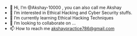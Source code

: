 - 👋 Hi, I’m @Akshay-10000 , you can also call me Akshay
- 👀 I’m interested in Ethical Hacking and Cyber Security stuffs.
- 🌱 I’m currently learning Ethical Hacking Techniques
- 💞️ I’m looking to collaborate on ...
- 📫 How to reach me akshaypractice786@gmail.com

<!---
Akshay-10000/Akshay-10000 is a ✨ special ✨ repository because its `README.md` (this file) appears on your GitHub profile.
You can click the Preview link to take a look at your changes.
--->
